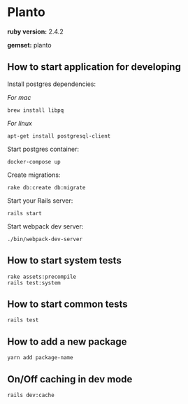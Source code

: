 # Planto

**ruby version:** 2.4.2

**gemset:** planto

## How to start application for developing

Install postgres dependencies:

_For mac_

```
brew install libpq
```

_For linux_

```
apt-get install postgresql-client
```

Start postgres container:

```
docker-compose up
```

Create migrations:

```
rake db:create db:migrate
```

Start your Rails server:

```
rails start
```

Start webpack dev server:

```
./bin/webpack-dev-server

```

## How to start system tests

```
rake assets:precompile
rails test:system
```

## How to start common tests

```
rails test
```

## How to add a new package

```
yarn add package-name
```

## On/Off caching in dev mode
```
rails dev:cache
```